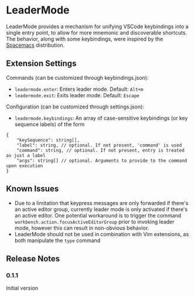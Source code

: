 # LeaderMode

LeaderMode provides a mechanism for unifying VSCode keybindings into a single entry point, to allow for more mnemonic and discoverable shortcuts. The behavior, along with some keybindings, were inspired by the [Spacemacs](http://spacemacs.org) distribution.

## Extension Settings

Commands (can be customized through keybindings.json):
* `leadermode.enter`: Enters leader mode. Default: `Alt+m`
* `leadermode.exit`: Exits leader mode. Default: `Escape`

Configuration (can be customized through settings.json):
* `leadermode.keybindings`: An array of case-sensitive keybindings (or key sequence labels) of the form
```
{
    "keySequence": string[],
    "label": string, // optional. If not present, 'command' is used
    "command": string, // optional. If not present, entry is treated as just a label
    "args": string[] // optional. Arguments to provide to the command upon execution
}
```

## Known Issues

- Due to a limitation that keypress messages are only forwarded if there's an active editor group,
currently leader mode is only activated if there's an active editor. One potential workaround
is to trigger the command `workbench.action.focusActiveEditorGroup` prior to invoking leader mode, however this can result in non-obvious behavior.
- LeaderMode should not be used in combination with Vim extensions, as both manipulate the `type` command

## Release Notes

### 0.1.1
Initial version